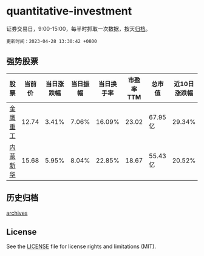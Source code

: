# quantitative-investment

证券交易日，9:00-15:00，每半时抓取一次数据，按天[归档](archives)。

`更新时间：2023-04-28 13:30:42 +0800`

## 强势股票

|股票|当前价|当日涨跌幅|当日振幅|当日换手率|市盈率TTM|总市值|近10日涨跌幅|
|----|----|----|----|----|----|----|----|
|[金鹰重工](https://xueqiu.com/S/SZ301048)|12.74|3.41%|7.06%|16.09%|23.02|67.95亿|29.34%|
|[内蒙新华](https://xueqiu.com/S/SH603230)|15.68|5.95%|8.04%|22.85%|18.67|55.43亿|20.52%|

## 历史归档

[archives](archives)

## License

See the [LICENSE](LICENSE) file for license rights and limitations (MIT).
